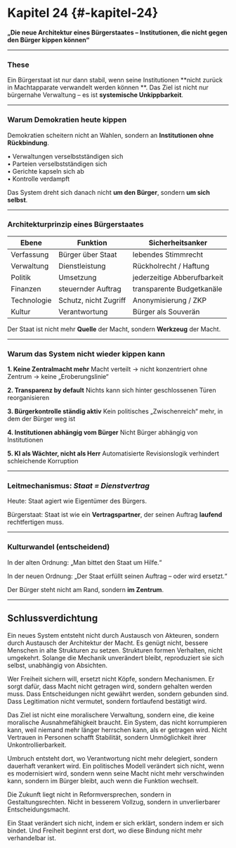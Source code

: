 # Kapitel 24 {#-kapitel-24}

**„Die neue Architektur eines Bürgerstaates – Institutionen, die nicht gegen den Bürger kippen können“**

---

### These

Ein Bürgerstaat ist nur dann stabil, wenn seine Institutionen **nicht zurück in Machtapparate verwandelt werden können
**.
Das Ziel ist nicht nur bürgernahe Verwaltung –
es ist **systemische Unkippbarkeit**.

---

### Warum Demokratien heute kippen

Demokratien scheitern nicht an Wahlen,
sondern an **Institutionen ohne Rückbindung**.

• Verwaltungen verselbstständigen sich  
• Parteien verselbstständigen sich  
• Gerichte kapseln sich ab  
• Kontrolle verdampft

Das System dreht sich danach nicht **um den Bürger**,
sondern **um sich selbst**.

---

### Architekturprinzip eines Bürgerstaates

| Ebene       | Funktion              | Sicherheitsanker            |
|-------------|-----------------------|-----------------------------|
| Verfassung  | Bürger über Staat     | lebendes Stimmrecht         |
| Verwaltung  | Dienstleistung        | Rückholrecht / Haftung      |
| Politik     | Umsetzung             | jederzeitige Abberufbarkeit |
| Finanzen    | steuernder Auftrag    | transparente Budgetkanäle   |
| Technologie | Schutz, nicht Zugriff | Anonymisierung / ZKP        |
| Kultur      | Verantwortung         | Bürger als Souverän         |

Der Staat ist nicht mehr **Quelle** der Macht,
sondern **Werkzeug** der Macht.

---

### Warum das System nicht wieder kippen kann

**1. Keine Zentralmacht mehr**
Macht verteilt → nicht konzentriert
ohne Zentrum → keine „Eroberungslinie“

**2. Transparenz by default**
Nichts kann sich hinter geschlossenen Türen reorganisieren

**3. Bürgerkontrolle ständig aktiv**
Kein politisches „Zwischenreich“ mehr, in dem der Bürger weg ist

**4. Institutionen abhängig vom Bürger**
Nicht Bürger abhängig von Institutionen

**5. KI als Wächter, nicht als Herr**
Automatisierte Revisionslogik verhindert schleichende Korruption

---

### Leitmechanismus: *Staat = Dienstvertrag*

Heute:
Staat agiert wie Eigentümer des Bürgers.

Bürgerstaat:
Staat ist wie ein **Vertragspartner**,
der seinen Auftrag **laufend** rechtfertigen muss.

---

### Kulturwandel (entscheidend)

In der alten Ordnung:
„Man bittet den Staat um Hilfe.“

In der neuen Ordnung:
„Der Staat erfüllt seinen Auftrag – oder wird ersetzt.“

Der Bürger steht nicht am Rand,
sondern **im Zentrum**.

---

## **Schlussverdichtung**

Ein neues System entsteht nicht durch Austausch von Akteuren, sondern durch Austausch der Architektur der Macht.
Es genügt nicht, bessere Menschen in alte Strukturen zu setzen.
Strukturen formen Verhalten, nicht umgekehrt.
Solange die Mechanik unverändert bleibt, reproduziert sie sich selbst, unabhängig von Absichten.

Wer Freiheit sichern will, ersetzt nicht Köpfe, sondern Mechanismen.
Er sorgt dafür, dass Macht nicht getragen wird, sondern gehalten werden muss.
Dass Entscheidungen nicht gewährt werden, sondern gebunden sind.
Dass Legitimation nicht vermutet, sondern fortlaufend bestätigt wird.

Das Ziel ist nicht eine moralischere Verwaltung, sondern eine, die keine moralische Ausnahmefähigkeit braucht.
Ein System, das nicht korrumpieren kann, weil niemand mehr länger herrschen kann, als er getragen wird.
Nicht Vertrauen in Personen schafft Stabilität, sondern Unmöglichkeit ihrer Unkontrollierbarkeit.

Umbruch entsteht dort, wo Verantwortung nicht mehr delegiert, sondern dauerhaft verankert wird.
Ein politisches Modell verändert sich nicht, wenn es modernisiert wird, sondern wenn seine Macht nicht mehr verschwinden
kann, sondern im Bürger bleibt, auch wenn die Funktion wechselt.

Die Zukunft liegt nicht in Reformversprechen, sondern in Gestaltungsrechten.
Nicht in besserem Vollzug, sondern in unverlierbarer Entscheidungsmacht.

Ein Staat verändert sich nicht, indem er sich erklärt, sondern indem er sich bindet.
Und Freiheit beginnt erst dort, wo diese Bindung nicht mehr verhandelbar ist.
